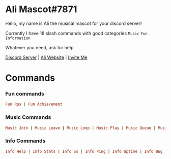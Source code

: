# Ali Mascot#7871

Hello, my name is Ali the musical mascot for your discord server!

Currently I have 18 slash commands with good categories `Music` `Fun` `Information`

Whatever you need, ask for help

[Discord Server](https://discord.gg/rFGkev4S35) | [Ali Website](https://ali.mascot.cf) | [Invite Me](https://discord.com/api/oauth2/authorize?client_id=977622856345219133&permissions=1644971949559&scope=bot%20applications.commands)

# Commands

### Fun commands

```prolog
Fun Rps | Fun Achievement
```
### Music Commands

```prolog
Music Join | Music Leave | Music Loop | Music Play | Music Queue | Music Pause | Music Resume | Music Skip | Music Stop
```

### Info Commands

```prolog
Info Help | Info Stats | Info Ss | Info Ping | Info Uptime | Info Bug | Info Vote
```
